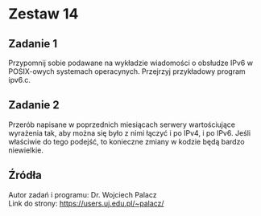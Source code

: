 # Zestaw 14

## Zadanie 1
Przypomnij sobie podawane na wykładzie wiadomości o obsłudze IPv6 w POSIX-owych systemach operacynych. Przejrzyj przykładowy program ipv6.c.

## Zadanie 2
Przerób napisane w poprzednich miesiącach serwery wartościujące wyrażenia tak, aby można się było z nimi łączyć i po IPv4, i po IPv6. Jeśli właściwie do tego podejść, to konieczne zmiany w kodzie będą bardzo niewielkie.

## Źródła
Autor zadań i programu: Dr. Wojciech Palacz\
Link do strony: https://users.uj.edu.pl/~palacz/ 